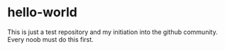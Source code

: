 # hello-world
This is just a test repository and my initiation into the github community.  Every noob must do this first.
